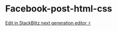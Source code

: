 # Facebook-post-html-css

[Edit in StackBlitz next generation editor ⚡️](https://stackblitz.com/~/github.com/241798402-GH-MABOKO/Facebook-post-html-css)